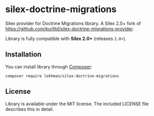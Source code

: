 # silex-doctrine-migrations
Silex provider for Doctrine Migrations library.
A Silex 2.0+ fork of https://github.com/kurlltd/silex-doctrine-migrations-provider.

Library is fully compatible with **Silex 2.0+** (releases `2.0+`).

## Installation
You can install library through [Composer](http://getcomposer.org):

    composer require lokhman/silex-doctrine-migrations

## License
Library is available under the MIT license. The included LICENSE file describes this in detail.
